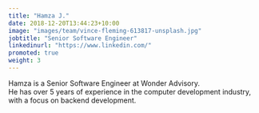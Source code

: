 ```yaml
---
title: "Hamza J."
date: 2018-12-20T13:44:23+10:00
image: "images/team/vince-fleming-613817-unsplash.jpg"
jobtitle: "Senior Software Engineer"
linkedinurl: "https://www.linkedin.com/"
promoted: true
weight: 3
---
```


Hamza is a Senior Software Engineer at Wonder Advisory.<br>
He has over 5 years of experience in the computer development industry, with a focus on backend development.<br>
